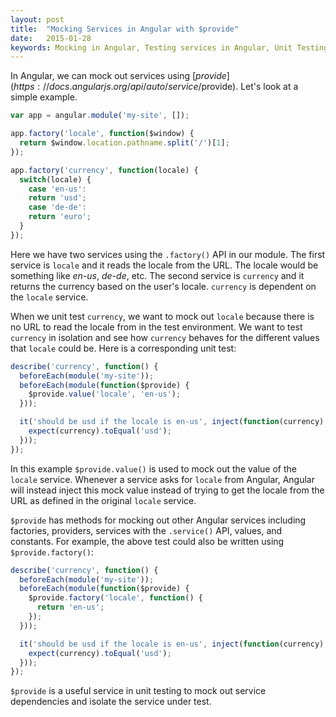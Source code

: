 ```yaml
---
layout: post
title:  "Mocking Services in Angular with $provide"
date:   2015-01-28
keywords: Mocking in Angular, Testing services in Angular, Unit Testing Angular services, Unit tests, Jasmine unit testing
---
```


In Angular, we can mock out services using [$provide](https://docs.angularjs.org/api/auto/service/$provide). Let's look at a simple example.

```js
var app = angular.module('my-site', []);

app.factory('locale', function($window) {
  return $window.location.pathname.split('/')[1];
});

app.factory('currency', function(locale) {
  switch(locale) {
    case 'en-us':
    return 'usd';
    case 'de-de':
    return 'euro';
  }
});
```

Here we have two services using the `.factory()` API in our module. The first service is `locale` and it reads the locale from the URL. The locale would be something like _en-us_, _de-de_, etc. The second service is `currency` and it returns the currency based on the user's locale. `currency` is dependent on the `locale` service.

When we unit test `currency`, we want to mock out `locale` because there is no URL to read the locale from in the test environment. We want to test `currency` in isolation and see how `currency` behaves for the different values that `locale` could be. Here is a corresponding unit test:

```js
describe('currency', function() {
  beforeEach(module('my-site'));
  beforeEach(module(function($provide) {
    $provide.value('locale', 'en-us');
  }));

  it('should be usd if the locale is en-us', inject(function(currency) {
    expect(currency).toEqual('usd');
  }));
});
```

In this example `$provide.value()` is used to mock out the value of the `locale` service. Whenever a service asks for `locale` from Angular, Angular will instead inject this mock value instead of trying to get the locale from the URL as defined in the original `locale` service.

`$provide` has methods for mocking out other Angular services including factories, providers, services with the `.service()` API, values, and constants. For example, the above test could also be written using `$provide.factory()`:

```js
describe('currency', function() {
  beforeEach(module('my-site'));
  beforeEach(module(function($provide) {
    $provide.factory('locale', function() {
      return 'en-us';
    });
  }));

  it('should be usd if the locale is en-us', inject(function(currency) {
    expect(currency).toEqual('usd');
  }));
});
```

`$provide` is a useful service in unit testing to mock out service dependencies and isolate the service under test.
